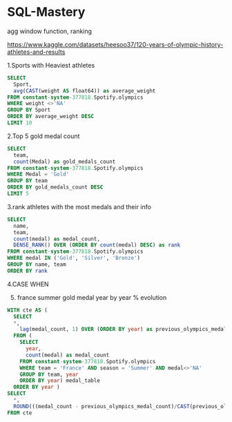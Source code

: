 # SQL-Mastery

agg window function, ranking

https://www.kaggle.com/datasets/heesoo37/120-years-of-olympic-history-athletes-and-results

1.Sports with Heaviest athletes

````sql
SELECT
  Sport,
  avg(CAST(weight AS float64)) as average_weight
FROM constant-system-377818.Spotify.olympics
WHERE weight <>'NA'
GROUP BY Sport
ORDER BY average_weight DESC
LIMIT 10
````

2.Top 5 gold medal count

````sql
SELECT
  team,
  count(Medal) as gold_medals_count
FROM constant-system-377818.Spotify.olympics
WHERE Medal = 'Gold'
GROUP BY team
ORDER BY gold_medals_count DESC
LIMIT 5
````

3.rank athletes with the most medals and their info

````sql
SELECT 
  name,
  team,
  count(medal) as medal_count,
  DENSE_RANK() OVER (ORDER BY count(medal) DESC) as rank
FROM constant-system-377818.Spotify.olympics
WHERE medal IN ('Gold', 'Silver', 'Bronze')
GROUP BY name, team
ORDER BY rank
````

4.CASE WHEN


5. france summer gold medal year by year % evolution

````sql
WITH cte AS (
  SELECT
  *,
    lag(medal_count, 1) OVER (ORDER BY year) as previous_olympics_medal_count
  FROM (
    SELECT 
      year,
      count(medal) as medal_count
    FROM constant-system-377818.Spotify.olympics
    WHERE team = 'France' AND season = 'Summer' AND medal<>'NA'
    GROUP BY team, year
    ORDER BY year) medal_table
  ORDER BY year )
SELECT
  *,
  ROUND(((medal_count - previous_olympics_medal_count)/CAST(previous_olympics_medal_count AS NUMERIC))*100) as percentage_evolution
FROM cte
````
